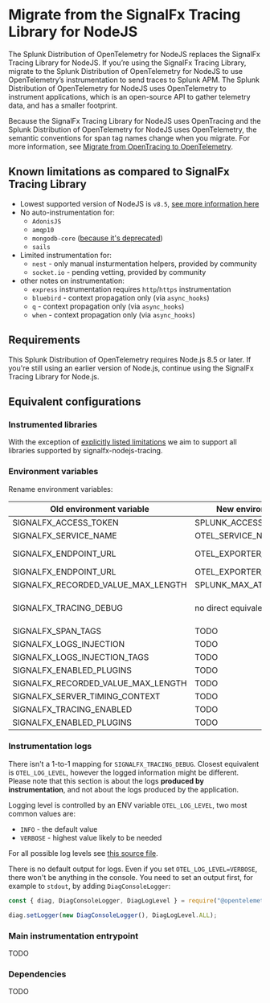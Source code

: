 # Migrate from the SignalFx Tracing Library for NodeJS

The Splunk Distribution of OpenTelemetry for NodeJS replaces the SignalFx Tracing
Library for NodeJS. If you’re using the SignalFx Tracing Library, migrate to
the Splunk Distribution of OpenTelemetry for NodeJS to use OpenTelemetry’s
instrumentation to send traces to Splunk APM. The Splunk Distribution of
OpenTelemetry for NodeJS uses OpenTelemetry to instrument applications, which is
an open-source API to gather telemetry data, and has a smaller footprint.

Because the SignalFx Tracing Library for NodeJS uses OpenTracing and the Splunk Distribution
of OpenTelemetry for NodeJS uses OpenTelemetry, the semantic
conventions for span tag names change when you migrate. For more information,
see [Migrate from OpenTracing to OpenTelemetry](https://docs.signalfx.com/en/latest/apm/apm-getting-started/apm-opentelemetry-collector.html#apm-opentelemetry-migration).

<a name="known-limitations"></a>
## Known limitations as compared to SignalFx Tracing Library

- Lowest supported version of NodeJS is `v8.5`, [see more information here](https://github.com/open-telemetry/opentelemetry-js#node-support)
- No auto-instrumentation for:
  - `AdonisJS`
  - `amqp10`
  - `mongodb-core` ([because it's deprecated](https://github.com/mongodb-js/mongodb-core))
  - `sails`
- Limited instrumentation for:
  - `nest` - only manual insturmentation helpers, provided by community
  - `socket.io` - pending vetting, provided by community
- other notes on instrumentation:
  - `express` instrumentation requires `http`/`https` instrumentation
  - `bluebird` - context propagation only (via `async_hooks`)
  - `q` - context propagation only (via `async_hooks`)
  - `when` - context propagation only (via `async_hooks`)

## Requirements

This Splunk Distribution of OpenTelemetry requires Node.js 8.5 or later.
If you're still using an earlier version of Node.js, continue using the SignalFx Tracing Library for Node.js.

## Equivalent configurations

### Instrumented libraries

With the exception of [explicitly listed limitations](#known-limitations) we aim to support all libraries supported by
signalfx-nodejs-tracing.

### Environment variables

Rename environment variables:

| Old environment variable           | New environment variable             | notes |
| ---------------------------------- | ------------------------------------ | ----- |
| SIGNALFX_ACCESS_TOKEN              | SPLUNK_ACCESS_TOKEN                  |       |
| SIGNALFX_SERVICE_NAME              | OTEL_SERVICE_NAME                    |       |
| SIGNALFX_ENDPOINT_URL              | OTEL_EXPORTER_JAEGER_ENDPOINT        | if jaeger is used |
| SIGNALFX_ENDPOINT_URL              | OTEL_EXPORTER_OTLP_ENDPOINT          | if otlp is used |
| SIGNALFX_RECORDED_VALUE_MAX_LENGTH | SPLUNK_MAX_ATTR_LENGTH               |       |
| SIGNALFX_TRACING_DEBUG             | no direct equivalent                 | see [instrumentation logs](#instrumentation-logs) |
| SIGNALFX_SPAN_TAGS | TODO | |
| SIGNALFX_LOGS_INJECTION | TODO | |
| SIGNALFX_LOGS_INJECTION_TAGS | TODO | |
| SIGNALFX_ENABLED_PLUGINS | TODO | |
| SIGNALFX_RECORDED_VALUE_MAX_LENGTH | TODO | |
| SIGNALFX_SERVER_TIMING_CONTEXT | TODO | |
| SIGNALFX_TRACING_ENABLED | TODO | |
| SIGNALFX_ENABLED_PLUGINS | TODO | |

### Instrumentation logs

There isn't a 1-to-1 mapping for `SIGNALFX_TRACING_DEBUG`. Closest equivalent is `OTEL_LOG_LEVEL`, however the logged
information might be different. Please note that this section is about the logs **produced by instrumentation**, and not
about the logs produced by the application.

Logging level is controlled by an ENV variable `OTEL_LOG_LEVEL`, two most common values are:
- `INFO` - the default value
- `VERBOSE` - highest value likely to be needed

For all possible log levels see
[this source file](https://github.com/open-telemetry/opentelemetry-js-api/blob/main/src/diag/types.ts).

There is no default output for logs. Even if you set `OTEL_LOG_LEVEL=VERBOSE`, there won't be anything in the console.
You need to set an output first, for example to `stdout`, by adding `DiagConsoleLogger`:

```js
const { diag, DiagConsoleLogger, DiagLogLevel } = require("@opentelemetry/api");

diag.setLogger(new DiagConsoleLogger(), DiagLogLevel.ALL);
```

### Main instrumentation entrypoint

TODO

### Dependencies

TODO
